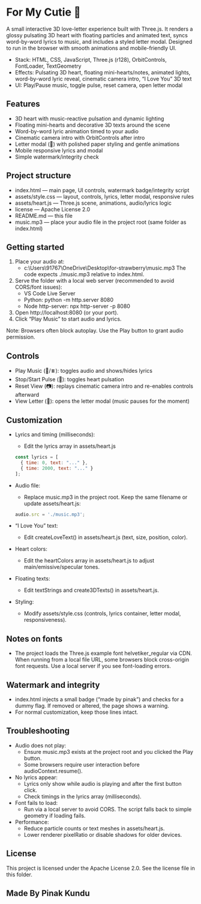# For My Cutie 💖

A small interactive 3D love-letter experience built with Three.js. It renders a glossy pulsating 3D heart with floating particles and animated text, syncs word-by-word lyrics to music, and includes a styled letter modal. Designed to run in the browser with smooth animations and mobile-friendly UI.

- Stack: HTML, CSS, JavaScript, Three.js (r128), OrbitControls, FontLoader, TextGeometry
- Effects: Pulsating 3D heart, floating mini-hearts/notes, animated lights, word-by-word lyric reveal, cinematic camera intro, “I Love You” 3D text
- UI: Play/Pause music, toggle pulse, reset camera, open letter modal

## Features
- 3D heart with music-reactive pulsation and dynamic lighting
- Floating mini-hearts and decorative 3D texts around the scene
- Word-by-word lyric animation timed to your audio
- Cinematic camera intro with OrbitControls after intro
- Letter modal (💌) with polished paper styling and gentle animations
- Mobile responsive lyrics and modal
- Simple watermark/integrity check

## Project structure
- index.html — main page, UI controls, watermark badge/integrity script
- assets/style.css — layout, controls, lyrics, letter modal, responsive rules
- assets/heart.js — Three.js scene, animations, audio/lyrics logic
- license — Apache License 2.0
- README.md — this file
- music.mp3 — place your audio file in the project root (same folder as index.html)

## Getting started
1. Place your audio at:
   - c:\Users\91767\OneDrive\Desktop\for-strawberry\music.mp3
   The code expects ./music.mp3 relative to index.html.
2. Serve the folder with a local web server (recommended to avoid CORS/font issues):
   - VS Code Live Server
   - Python: python -m http.server 8080
   - Node http-server: npx http-server -p 8080
3. Open http://localhost:8080 (or your port).
4. Click “Play Music” to start audio and lyrics.

Note: Browsers often block autoplay. Use the Play button to grant audio permission.

## Controls
- Play Music (🎵/⏸️): toggles audio and shows/hides lyrics
- Stop/Start Pulse (💓): toggles heart pulsation
- Reset View (📷): replays cinematic camera intro and re-enables controls afterward
- View Letter (💌): opens the letter modal (music pauses for the moment)

## Customization
- Lyrics and timing (milliseconds):
  - Edit the lyrics array in assets/heart.js
  ```javascript
  const lyrics = [
    { time: 0, text: "..." },
    { time: 2000, text: "..." }
  ];
  ```

- Audio file:
  - Replace music.mp3 in the project root. Keep the same filename or update assets/heart.js:
  ```javascript
  audio.src = './music.mp3';
  ```

- “I Love You” text:
  - Edit createLoveText() in assets/heart.js (text, size, position, color).

- Heart colors:
  - Edit the heartColors array in assets/heart.js to adjust main/emissive/specular tones.

- Floating texts:
  - Edit textStrings and create3DTexts() in assets/heart.js.

- Styling:
  - Modify assets/style.css (controls, lyrics container, letter modal, responsiveness).

## Notes on fonts
- The project loads the Three.js example font helvetiker_regular via CDN. When running from a local file URL, some browsers block cross-origin font requests. Use a local server if you see font-loading errors.

## Watermark and integrity
- index.html injects a small badge (“made by pinak”) and checks for a dummy flag. If removed or altered, the page shows a warning.
- For normal customization, keep those lines intact.

## Troubleshooting
- Audio does not play:
  - Ensure music.mp3 exists at the project root and you clicked the Play button.
  - Some browsers require user interaction before audioContext.resume().
- No lyrics appear:
  - Lyrics only show while audio is playing and after the first button click.
  - Check timings in the lyrics array (milliseconds).
- Font fails to load:
  - Run via a local server to avoid CORS. The script falls back to simple geometry if loading fails.
- Performance:
  - Reduce particle counts or text meshes in assets/heart.js.
  - Lower renderer pixelRatio or disable shadows for older devices.

## License
This project is licensed under the Apache License 2.0. See the license file in this folder.

## Made By Pinak Kundu